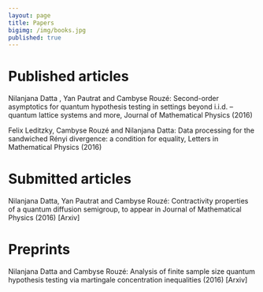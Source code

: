 ```yaml
---
layout: page
title: Papers
bigimg: /img/books.jpg
published: true
---
```


# Published articles

Nilanjana Datta , Yan Pautrat and Cambyse Rouzé: Second-order asymptotics for quantum hypothesis testing in settings beyond i.i.d. – quantum lattice systems and more, Journal of Mathematical Physics (2016)

Felix Leditzky, Cambyse Rouzé and Nilanjana Datta: Data processing for the sandwiched Rényi divergence: a condition for equality, Letters in Mathematical Physics (2016)

# Submitted articles

Nilanjana Datta, Yan Pautrat and Cambyse Rouzé: Contractivity properties of a quantum diffusion semigroup, to appear in Journal of Mathematical Physics (2016) [Arxiv]
 

# Preprints

Nilanjana Datta and Cambyse Rouzé: Analysis of finite sample size quantum hypothesis testing via martingale concentration inequalities (2016) [Arxiv]
